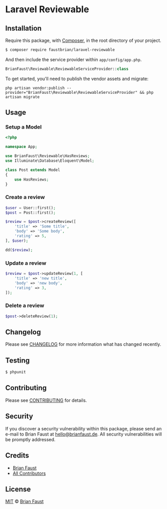 # Laravel Reviewable

## Installation

Require this package, with [Composer](https://getcomposer.org/), in the root directory of your project.

``` bash
$ composer require faustbrian/laravel-reviewable
```

And then include the service provider within `app/config/app.php`.

``` php
BrianFaust\Reviewable\ReviewableServiceProvider::class
```

To get started, you'll need to publish the vendor assets and migrate:

```
php artisan vendor:publish --provider="BrianFaust\Reviewable\ReviewableServiceProvider" && php artisan migrate
```

## Usage

### Setup a Model
``` php
<?php

namespace App;

use BrianFaust\Reviewable\HasReviews;
use Illuminate\Database\Eloquent\Model;

class Post extends Model
{
    use HasReviews;
}
```

### Create a review
``` php
$user = User::first();
$post = Post::first();

$review = $post->createReview([
    'title' => 'Some title',
    'body' => 'Some body',
    'rating' => 5,
], $user);

dd($review);
```

### Update a review
``` php
$review = $post->updateReview(1, [
    'title' => 'new title',
    'body' => 'new body',
    'rating' => 3,
]);
```

### Delete a review
``` php
$post->deleteReview(1);
```

## Changelog

Please see [CHANGELOG](CHANGELOG.md) for more information what has changed recently.

## Testing

``` bash
$ phpunit
```

## Contributing

Please see [CONTRIBUTING](CONTRIBUTING.md) for details.

## Security

If you discover a security vulnerability within this package, please send an e-mail to Brian Faust at hello@brianfaust.de. All security vulnerabilities will be promptly addressed.

## Credits

- [Brian Faust](https://github.com/faustbrian)
- [All Contributors](../../contributors)

## License

[MIT](LICENSE) © [Brian Faust](https://brianfaust.de)
